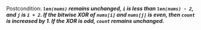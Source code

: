 Postcondition: ***`len(nums)` remains unchanged, `i` is less than `len(nums) - 2`, and `j` is `i + 2`. If the bitwise XOR of `nums[i]` and `nums[j]` is even, then `count` is increased by 1. If the XOR is odd, `count` remains unchanged.***